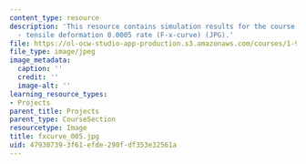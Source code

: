 ```yaml
---
content_type: resource
description: 'This resource contains simulation results for the course projects: NAMD
  - tensile deformation 0.0005 rate (F-x-curve) (JPG).'
file: https://ol-ocw-studio-app-production.s3.amazonaws.com/courses/1-978-from-nano-to-macro-introduction-to-atomistic-modeling-techniques-january-iap-2007/479307393f61efde290fdf353e32561a_fxcurve_005.jpg
file_type: image/jpeg
image_metadata:
  caption: ''
  credit: ''
  image-alt: ''
learning_resource_types:
- Projects
parent_title: Projects
parent_type: CourseSection
resourcetype: Image
title: fxcurve_005.jpg
uid: 47930739-3f61-efde-290f-df353e32561a
---
```

